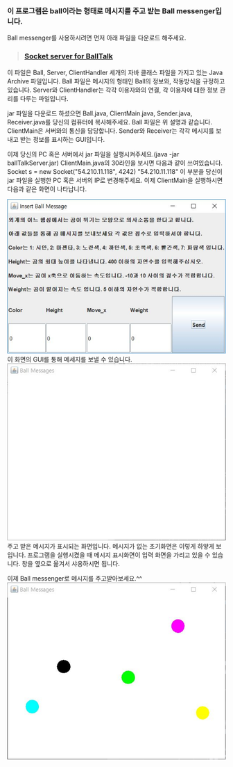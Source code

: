 ### 이 프로그램은 ball이라는 형태로 메시지를 주고 받는 Ball messenger입니다.

Ball messenger를 사용하시려면 먼저 아래 파일을 다운로드 해주세요.
> ### [Socket server for BallTalk](./ballTalkServer.jar)
이 파일은 Ball, Server, ClientHandler 세개의 자바 클래스 파일을 가지고 있는 Java Archive 파일입니다.
Ball 파일은 메시지의 형태인 Ball의 정보와, 작동방식을 규정하고 있습니다.
Server와 ClientHandler는 각각 이용자와의 연결, 각 이용자에 대한 정보 관리를 다루는 파일입니다.

jar 파일을 다운로드 하셨으면 Ball.java, ClientMain.java, Sender.java, Receiver.java를 당신의 컴퓨터에 복사해주세요.
Ball 파일은 위 설명과 같습니다.
ClientMain은 서버와의 통신을 담당합니다.
Sender와 Receiver는 각각 메시지를 보내고 받는 정보를 표시하는 GUI입니다.

이제 당신의 PC 혹은 서버에서 jar 파일을 실행시켜주세요.(java -jar ballTalkServer.jar)
ClientMain.java의 30라인을 보시면 다음과 같이 쓰여있습니다.
Socket s = new Socket("54.210.11.118", 4242)
"54.210.11.118" 이 부분을 당신이 jar 파일을 실행한 PC 혹은 서버의 IP로 변경해주세요.
이제 ClientMain을 실행하시면 다음과 같은 화면이 나타납니다.

![Sender](./img/SenderCapture.JPG)
이 화면의 GUI를 통해 메세지를 보낼 수 있습니다.
![Reciever](./img/ReceiverCapture.JPG)
주고 받은 메시지가 표시되는 화면입니다. 메시지가 없는 초기화면은 이렇게 하얗게 보입니다.
프로그램을 실행시켰을 때 메시지 표시화면이 입력 화면을 가리고 있을 수 있습니다.
창을 옆으로 옮겨서 샤옹하시면 됩니다.

이제 Ball messenger로 메시지를 주고받아보세요.^^
![Reciever2](./img/ReceiverCapture2.JPG)